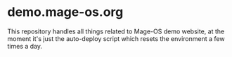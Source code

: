# demo.mage-os.org

This repository handles all things related to Mage-OS demo website,
at the moment it's just the auto-deploy script which resets the
environment a few times a day.